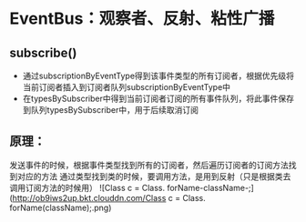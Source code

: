 # EventBus：观察者、反射、粘性广播
## subscribe()
* 通过subscriptionByEventType得到该事件类型的所有订阅者，根据优先级将当前订阅者插入到订阅者队列subscriptionByEventType中
* 在typesBySubscriber中得到当前订阅者订阅的所有事件队列，将此事件保存到队列typesBySubscriber中，用于后续取消订阅
## 原理：
发送事件的时候，根据事件类型找到所有的订阅者，然后遍历订阅者的订阅方法找到对应的方法
通过类型找到类的时候，要调用方法，是用到反射（只是根据类去调用订阅方法的时候用）
![Class c = Class. forName-className-;](http://ob9iws2up.bkt.clouddn.com/Class c = Class. forName(className);.png)


